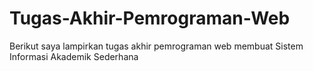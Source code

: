 # Tugas-Akhir-Pemrograman-Web
Berikut saya lampirkan tugas akhir pemrograman web membuat Sistem Informasi Akademik Sederhana
